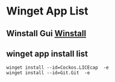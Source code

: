# Winget App List

## Winstall Gui [Winstall](https://winstall.app)

## winget app install list

```cli
winget install --id=Cockos.LICEcap  -e
winget install --id=Git.Git  -e
```
